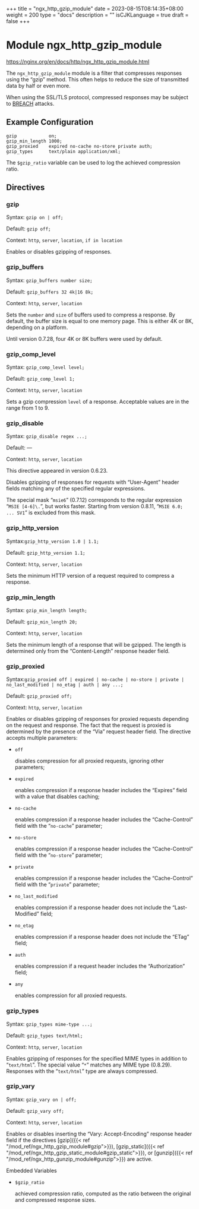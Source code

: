 +++
title = "ngx_http_gzip_module"
date = 2023-08-15T08:14:35+08:00
weight = 200
type = "docs"
description = ""
isCJKLanguage = true
draft = false
+++

# Module ngx_http_gzip_module

https://nginx.org/en/docs/http/ngx_http_gzip_module.html



The `ngx_http_gzip_module` module is a filter that compresses responses using the “gzip” method. This often helps to reduce the size of transmitted data by half or even more.

When using the SSL/TLS protocol, compressed responses may be subject to [BREACH](https://en.wikipedia.org/wiki/BREACH) attacks.





## Example Configuration



```
gzip            on;
gzip_min_length 1000;
gzip_proxied    expired no-cache no-store private auth;
gzip_types      text/plain application/xml;
```



The `$gzip_ratio` variable can be used to log the achieved compression ratio.



## Directives



### gzip

  Syntax:  `gzip on | off;`

  Default: `gzip off;`

  Context: `http`, `server`, `location`, `if in location`


Enables or disables gzipping of responses.



### gzip_buffers

  Syntax:  `gzip_buffers number size;`

  Default: `gzip_buffers 32 4k|16 8k;`

  Context: `http`, `server`, `location`


Sets the `number` and `size` of buffers used to compress a response. By default, the buffer size is equal to one memory page. This is either 4K or 8K, depending on a platform.

Until version 0.7.28, four 4K or 8K buffers were used by default.





### gzip_comp_level

  Syntax:  `gzip_comp_level level;`

  Default: `gzip_comp_level 1;`

  Context: `http`, `server`, `location`


Sets a gzip compression `level` of a response. Acceptable values are in the range from 1 to 9.



### gzip_disable

  Syntax:  `gzip_disable regex ...;`

  Default: —

  Context: `http`, `server`, `location`


This directive appeared in version 0.6.23.

Disables gzipping of responses for requests with “User-Agent” header fields matching any of the specified regular expressions.

The special mask “`msie6`” (0.7.12) corresponds to the regular expression “`MSIE [4-6]\.`”, but works faster. Starting from version 0.8.11, “`MSIE 6.0; ... SV1`” is excluded from this mask.



### gzip_http_version

  Syntax:`gzip_http_version 1.0 | 1.1;`

  Default: `gzip_http_version 1.1;`

  Context: `http`, `server`, `location`


Sets the minimum HTTP version of a request required to compress a response.



### gzip_min_length

  Syntax:  `gzip_min_length length;`

  Default: `gzip_min_length 20;`

  Context: `http`, `server`, `location`


Sets the minimum length of a response that will be gzipped. The length is determined only from the “Content-Length” response header field.



### gzip_proxied

  Syntax:`gzip_proxied off | expired | no-cache | no-store | private | no_last_modified | no_etag | auth | any ...;`

  Default: `gzip_proxied off;`

  Context: `http`, `server`, `location`


Enables or disables gzipping of responses for proxied requests depending on the request and response. The fact that the request is proxied is determined by the presence of the “Via” request header field. The directive accepts multiple parameters:

- `off`

  disables compression for all proxied requests, ignoring other parameters;

- `expired`

  enables compression if a response header includes the “Expires” field with a value that disables caching;

- `no-cache`

  enables compression if a response header includes the “Cache-Control” field with the “`no-cache`” parameter;

- `no-store`

  enables compression if a response header includes the “Cache-Control” field with the “`no-store`” parameter;

- `private`

  enables compression if a response header includes the “Cache-Control” field with the “`private`” parameter;

- `no_last_modified`

  enables compression if a response header does not include the “Last-Modified” field;

- `no_etag`

  enables compression if a response header does not include the “ETag” field;

- `auth`

  enables compression if a request header includes the “Authorization” field;

- `any`

  enables compression for all proxied requests.





### gzip_types

  Syntax:  `gzip_types mime-type ...;`

  Default: `gzip_types text/html;`

  Context: `http`, `server`, `location`


Enables gzipping of responses for the specified MIME types in addition to “`text/html`”. The special value “`*`” matches any MIME type (0.8.29). Responses with the “`text/html`” type are always compressed.



### gzip_vary

  Syntax:  `gzip_vary on | off;`

  Default: `gzip_vary off;`

  Context: `http`, `server`, `location`


Enables or disables inserting the “Vary: Accept-Encoding” response header field if the directives [gzip]({{< ref "/mod_ref/ngx_http_gzip_module#gzip">}}), [gzip_static]({{< ref "/mod_ref/ngx_http_gzip_static_module#gzip_static">}}), or [gunzip]({{< ref "/mod_ref/ngx_http_gunzip_module#gunzip">}}) are active.



Embedded Variables



- `$gzip_ratio`

  achieved compression ratio, computed as the ratio between the original and compressed response sizes.